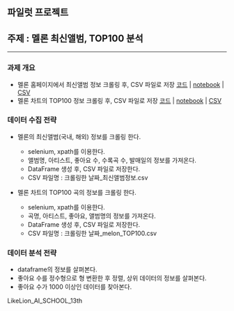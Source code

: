 ## 파일럿 프로젝트
## 주제 : 멜론 최신앨범, TOP100 분석
<hr>

### 과제 개요
* 멜론 홈페이지에서 최신앨범 정보 크롤링 후, CSV 파일로 저장 [코드](https://github.com/city1616/LikeLion_AI_SCHOOL_13th/blob/master/02.%20웹과%20Github%20기본/05_web_data/파일럿프로젝트_멜론_최신앨범_정보_가져오기/melon_release_album.py) | [notebook](https://github.com/city1616/LikeLion_AI_SCHOOL_13th/blob/master/02.%20웹과%20Github%20기본/05_web_data/파일럿프로젝트_멜론_최신앨범_정보_가져오기/melon_release_album.ipynb) | [CSV](https://github.com/city1616/LikeLion_AI_SCHOOL_13th/blob/master/02.%20웹과%20Github%20기본/05_web_data/파일럿프로젝트_멜론_최신앨범_정보_가져오기/2021_09_16_최신앨범정보.csv)
* 멜론 차트의 TOP100 정보 크롤링 후, CSV 파일로 저장 [코드](https://github.com/city1616/LikeLion_AI_SCHOOL_13th/blob/master/02.%20웹과%20Github%20기본/05_web_data/파일럿프로젝트_멜론_최신앨범_정보_가져오기/melon_TOP100.py) | [notebook](https://github.com/city1616/LikeLion_AI_SCHOOL_13th/blob/master/02.%20웹과%20Github%20기본/05_web_data/파일럿프로젝트_멜론_최신앨범_정보_가져오기/melon_TOP100.ipynb) | [CSV](https://github.com/city1616/LikeLion_AI_SCHOOL_13th/blob/master/02.%20웹과%20Github%20기본/05_web_data/파일럿프로젝트_멜론_최신앨범_정보_가져오기/2021_09_16_melon_TOP100.csv)

### 데이터 수집 전략
* 멜론의 최신앨범(국내, 해외) 정보를 크롤링 한다.
	* selenium, xpath를 이용한다.
	* 앨범명, 아티스트, 좋아요 수, 수록곡 수, 발매일의 정보를 가져온다.
	* DataFrame 생성 후, CSV 파일로 저장한다.
	* CSV 파일명 : 크롤링한 날짜_최신앨범정보.csv

* 멜론 차트의 TOP100 곡의 정보를 크롤링 한다.
	* selenium, xpath를 이용한다.
	* 곡명, 아티스트, 좋아요, 앨범명의 정보를 가져온다.
	* DataFrame 생성 후, CSV 파일로 저장한다.
	* CSV 파일명 : 크롤링한 날짜_melon_TOP100.csv

### 데이터 분석 전략
* dataframe의 정보를 살펴본다.
* 좋아요 수를 정수형으로 형 변환한 후 정렬, 상위 데이터의 정보를 살펴본다.
* 좋아요 수가 1000 이상인 데이터를 찾아본다.

LikeLion_AI_SCHOOL_13th